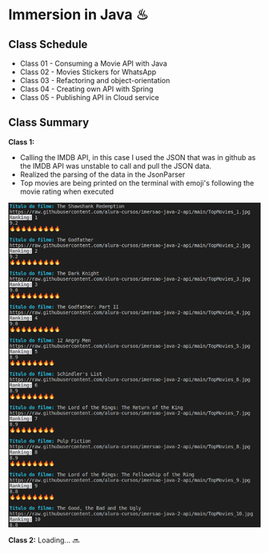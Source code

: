 # Immersion in Java ♨

## Class Schedule

- Class 01 - Consuming a Movie API with Java
- Class 02 - Movies Stickers for WhatsApp
- Class 03 - Refactoring and object-orientation
- Class 04 - Creating own API with Spring
- Class 05 - Publishing API in Cloud service

## Class Summary

**Class 1:**

- Calling the IMDB API, in this case I used the JSON that was in github as the IMDB API was unstable to call and pull the JSON data.
- Realized the parsing of the data in the JsonParser
- Top movies are being printed on the terminal with emoji's following the movie rating when executed

![Top 10 movies](results/resultjavaclass1.png)

**Class 2:** Loading... :soon:
